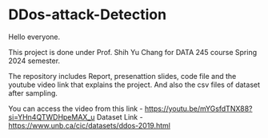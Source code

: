 # DDos-attack-Detection
Hello everyone.

This project is done under Prof. Shih Yu Chang for DATA 245 course Spring 2024 semester. 

The repository includes Report, presenattion slides, code file and the youtube video link that explains the project.
And also the csv files of dataset after sampling.

You can access the video from this link - https://youtu.be/mYGsfdTNX88?si=YHn4QTWDHpeMAX_u
Dataset Link - https://www.unb.ca/cic/datasets/ddos-2019.html




